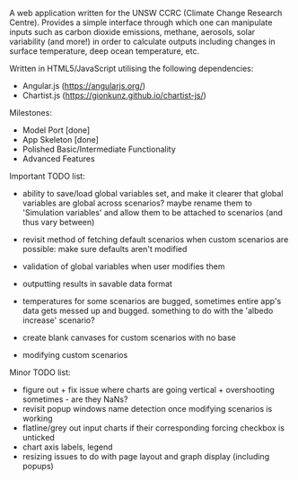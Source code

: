 A web application written for the UNSW CCRC (Climate Change Research Centre). Provides a simple interface through which one can manipulate inputs such as carbon dioxide emissions, methane, aerosols, solar variability (and more!) in order to calculate outputs including changes in surface temperature, deep ocean temperature, etc.

Written in HTML5/JavaScript utilising the following dependencies:
- Angular.js (https://angularjs.org/)
- Chartist.js (https://gionkunz.github.io/chartist-js/)

Milestones:
- Model Port [done]
- App Skeleton [done]
- Polished Basic/Intermediate Functionality
- Advanced Features

Important TODO list:
- ability to save/load global variables set, and make it clearer that global variables are global across scenarios? maybe rename them to 'Simulation variables' and allow them to be attached to scenarios (and thus vary between)
- revisit method of fetching default scenarios when custom scenarios are possible: make sure defaults aren't modified
- validation of global variables when user modifies them
- outputting results in savable data format
- temperatures for some scenarios are bugged, sometimes entire app's data gets messed up and bugged. something to do with
  the 'albedo increase' scenario?

- create blank canvases for custom scenarios with no base
- modifying custom scenarios

Minor TODO list:
- figure out + fix issue where charts are going vertical + overshooting sometimes - are they NaNs?
- revisit popup windows name detection once modifying scenarios is working
- flatline/grey out input charts if their corresponding forcing checkbox is unticked
- chart axis labels, legend
- resizing issues to do with page layout and graph display (including popups)
